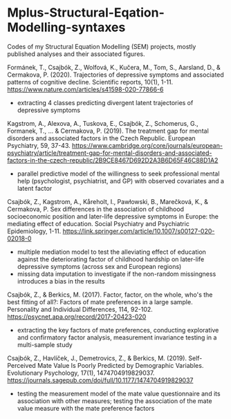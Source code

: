 # Mplus-Structural-Eqation-Modelling-syntaxes
Codes of my Structural Equation Modelling (SEM) projects, mostly published analyses and their associated figures.


Formánek, T., Csajbók, Z., Wolfová, K., Kučera, M., Tom, S., Aarsland, D., & Cermakova, P. (2020). Trajectories of depressive symptoms and associated patterns of cognitive decline. Scientific reports, 10(1), 1-11.
https://www.nature.com/articles/s41598-020-77866-6
- extracting 4 classes predicting divergent latent trajectories of depressive symptoms

Kagstrom, A., Alexova, A., Tuskova, E., Csajbók, Z., Schomerus, G., Formanek, T., ... & Cermakova, P. (2019). The treatment gap for mental disorders and associated factors in the Czech Republic. European Psychiatry, 59, 37-43.
https://www.cambridge.org/core/journals/european-psychiatry/article/treatment-gap-for-mental-disorders-and-associated-factors-in-the-czech-republic/2B9CE8467D692D2A3B6D65F46C88D1A2
- parallel predictive model of the willingness to seek professional mental help (psychologist, psychiatrist, and GP) with observed covariates and a latent factor

Csajbók, Z., Kagstrom, A., Kåreholt, I., Pawłowski, B., Marečková, K., & Cermakova, P. Sex differences in the association of childhood socioeconomic position and later-life depressive symptoms in Europe: the mediating effect of education. Social Psychiatry and Psychiatric Epidemiology, 1-11.
https://link.springer.com/article/10.1007/s00127-020-02018-0
- multiple mediation model to test the alleviating effect of education against the deteriorating factor of childhood hardship on later-life depressive symptoms (across sex and European regions)
- missing data imputation to investigate if the non-random missingness introduces a bias in the results

Csajbók, Z., & Berkics, M. (2017). Factor, factor, on the whole, who's the best fitting of all?: Factors of mate preferences in a large sample. Personality and Individual Differences, 114, 92-102.
https://psycnet.apa.org/record/2017-20423-020
- extracting the key factors of mate preferences, conducting explorative and confirmatory factor analysis, measurement invariance testing in a multi-sample study

Csajbók, Z., Havlíček, J., Demetrovics, Z., & Berkics, M. (2019). Self-Perceived Mate Value Is Poorly Predicted by Demographic Variables. Evolutionary Psychology, 17(1), 1474704919829037.
https://journals.sagepub.com/doi/full/10.1177/1474704919829037
- testing the measurement model of the mate value questionnaire and its association with other measures; testing the association of the mate value measure with the mate preference factors

